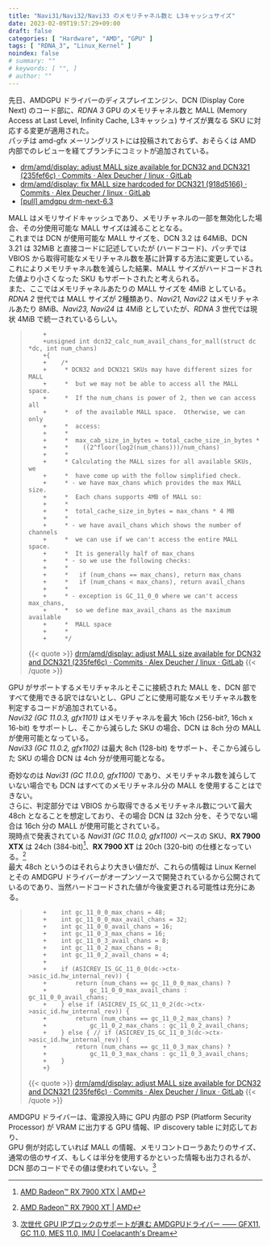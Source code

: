 ```yaml
---
title: "Navi31/Navi32/Navi33 のメモリチャネル数と L3キャッシュサイズ"
date: 2023-02-09T19:57:29+09:00
draft: false
categories: [ "Hardware", "AMD", "GPU" ]
tags: [ "RDNA_3", "Linux_Kernel" ]
noindex: false
# summary: ""
# keywords: [ "", ]
# author: ""
---
```


先日、AMDGPU ドライバーのディスプレイエンジン、DCN (Display Core Next) のコード部に、*RDNA 3* GPU のメモリチャネル数と MALL (Memory Access at Last Level, Infinity Cache, L3キャッシュ) サイズが異なる SKU に対応する変更が適用された。  
パッチは amd-gfx メーリングリストには投稿されておらず、おそらくは AMD 内部でのレビューを経てブランチにコミットが追加されている。  

 * [drm/amd/display: adjust MALL size available for DCN32 and DCN321 (235fef6c) · Commits · Alex Deucher / linux · GitLab](https://gitlab.freedesktop.org/agd5f/linux/-/commit/235fef6c7fd341026eee90cc546e6e8ff8b2c315)
 * [drm/amd/display: fix MALL size hardcoded for DCN321 (918d5166) · Commits · Alex Deucher / linux · GitLab](https://gitlab.freedesktop.org/agd5f/linux/-/commit/918d5166439078364453f2eb5b4d8e75095a510e)
 * [[pull] amdgpu drm-next-6.3](https://lists.freedesktop.org/archives/amd-gfx/2023-February/089241.html)

MALL はメモリサイドキャッシュであり、メモリチャネルの一部を無効化した場合、その分使用可能な MALL サイズは減ることとなる。  
これまでは DCN が使用可能な MALL サイズを、DCN 3.2 は 64MiB、DCN 3.21 は 32MiB と直接コードに記述していたが (ハードコード)、パッチでは VBIOS から取得可能なメモリチャネル数を基に計算する方法に変更している。  
これによりメモリチャネル数を減らした結果、MALL サイズがハードコードされた値より小さくなった SKU もサポートされたと考えられる。  
また、ここではメモリチャネルあたりの MALL サイズを 4MiB としている。*RDNA 2* 世代では MALL サイズが 2種類あり、*Navi21, Navi22* はメモリチャネルあたり 8MiB、*Navi23, Navi24* は 4MiB としていたが、*RDNA 3* 世代では現状 4MiB で統一されているらしい。  

 >         +
 >         +unsigned int dcn32_calc_num_avail_chans_for_mall(struct dc *dc, int num_chans)
 >         +{
 >         +	/*
 >         +	 * DCN32 and DCN321 SKUs may have different sizes for MALL
 >         +	 *  but we may not be able to access all the MALL space.
 >         +	 *  If the num_chans is power of 2, then we can access all
 >         +	 *  of the available MALL space.  Otherwise, we can only
 >         +	 *  access:
 >         +	 *
 >         +	 *  max_cab_size_in_bytes = total_cache_size_in_bytes *
 >         +	 *    ((2^floor(log2(num_chans)))/num_chans)
 >         +	 *
 >         +	 * Calculating the MALL sizes for all available SKUs, we
 >         +	 *  have come up with the follow simplified check.
 >         +	 * - we have max_chans which provides the max MALL size.
 >         +	 *  Each chans supports 4MB of MALL so:
 >         +	 *
 >         +	 *  total_cache_size_in_bytes = max_chans * 4 MB
 >         +	 *
 >         +	 * - we have avail_chans which shows the number of channels
 >         +	 *  we can use if we can't access the entire MALL space.
 >         +	 *  It is generally half of max_chans
 >         +	 * - so we use the following checks:
 >         +	 *
 >         +	 *   if (num_chans == max_chans), return max_chans
 >         +	 *   if (num_chans < max_chans), return avail_chans
 >         +	 *
 >         +	 * - exception is GC_11_0_0 where we can't access max_chans,
 >         +	 *  so we define max_avail_chans as the maximum available
 >         +	 *  MALL space
 >         +	 *
 >         +	 */
 >
 > {{< quote >}} [drm/amd/display: adjust MALL size available for DCN32 and DCN321 (235fef6c) · Commits · Alex Deucher / linux · GitLab](https://gitlab.freedesktop.org/agd5f/linux/-/commit/235fef6c7fd341026eee90cc546e6e8ff8b2c315) {{< /quote >}}

GPU がサポートするメモリチャネルとそこに接続された MALL を、DCN 部ですべて使用できる訳ではないとし、GPU ごとに使用可能なメモリチャネル数を判定するコードが追加されている。  
*Navi32 (GC 11.0.3, gfx1101)* はメモリチャネルを最大 16ch (256-bit?, 16ch x 16-bit) をサポートし、そこから減らした SKU の場合、DCN は 8ch 分の MALL が使用可能となっている。  
*Navi33 (GC 11.0.2, gfx1102)* は最大 8ch (128-bit) をサポート、そこから減らした SKU の場合 DCN は 4ch 分が使用可能となる。  

奇妙なのは *Navi31 (GC 11.0.0, gfx1100)* であり、メモリチャネル数を減らしていない場合でも DCN はすべてのメモリチャネル分の MALL を使用することはできない。  
さらに、判定部分では VBIOS から取得できるメモリチャネル数について最大 48ch となることを想定しており、その場合 DCN は 32ch 分を、そうでない場合は 16ch 分の MALL が使用可能とされている。  
現時点で発表されている *Navi31 (GC 11.0.0, gfx1100)* ベースの SKU、**RX 7900 XTX** は 24ch (384-bit)[^7900-xtx]、**RX 7900 XT** は 20ch (320-bit) の仕様となっている。[^7900-xt]  
最大 48ch というのはそれらより大きい値だが、これらの情報は Linux Kernel とその AMDGPU ドライバーがオープンソースで開発されているから公開されているのであり、当然ハードコードされた値が今後変更される可能性は充分にある。  

[^7900-xtx]: [AMD Radeon™ RX 7900 XTX | AMD](https://www.amd.com/en/products/graphics/amd-radeon-rx-7900xtx#product-specs)
[^7900-xt]: [AMD Radeon™ RX 7900 XT | AMD](https://www.amd.com/en/products/graphics/amd-radeon-rx-7900xt#product-specs)

 >         +	int gc_11_0_0_max_chans = 48;
 >         +	int gc_11_0_0_max_avail_chans = 32;
 >         +	int gc_11_0_0_avail_chans = 16;
 >         +	int gc_11_0_3_max_chans = 16;
 >         +	int gc_11_0_3_avail_chans = 8;
 >         +	int gc_11_0_2_max_chans = 8;
 >         +	int gc_11_0_2_avail_chans = 4;
 >         +
 >         +	if (ASICREV_IS_GC_11_0_0(dc->ctx->asic_id.hw_internal_rev)) {
 >         +		return (num_chans == gc_11_0_0_max_chans) ?
 >         +			gc_11_0_0_max_avail_chans : gc_11_0_0_avail_chans;
 >         +	} else if (ASICREV_IS_GC_11_0_2(dc->ctx->asic_id.hw_internal_rev)) {
 >         +		return (num_chans == gc_11_0_2_max_chans) ?
 >         +			gc_11_0_2_max_chans : gc_11_0_2_avail_chans;
 >         +	} else { // if (ASICREV_IS_GC_11_0_3(dc->ctx->asic_id.hw_internal_rev)) {
 >         +		return (num_chans == gc_11_0_3_max_chans) ?
 >         +			gc_11_0_3_max_chans : gc_11_0_3_avail_chans;
 >         +	}
 >         +}
 >
 > {{< quote >}} [drm/amd/display: adjust MALL size available for DCN32 and DCN321 (235fef6c) · Commits · Alex Deucher / linux · GitLab](https://gitlab.freedesktop.org/agd5f/linux/-/commit/235fef6c7fd341026eee90cc546e6e8ff8b2c315) {{< /quote >}}

AMDGPU ドライバーは、電源投入時に GPU 内部の PSP (Platform Security Processor) が VRAM に出力する GPU 情報、IP discovery table に対応しており、  
GPU 側が対応していれば MALL の情報、メモリコントローラあたりのサイズ、通常の倍のサイズ、もしくは半分を使用するかといった情報も出力されるが、DCN 部のコードでその値は使われていない。[^ip-discovery]  

[^ip-discovery]: [次世代 GPU IPブロックのサポートが進む AMDGPUドライバー ―― GFX11, GC 11.0, MES 11.0, IMU | Coelacanth's Dream](/posts/2022/04/30/amd-gc_11_0_0/#ip)
